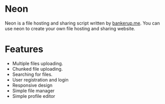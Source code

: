 # Neon
Neon is a file hosting and sharing script written by [bankerup.me](https://bankerup.me). You can use neon to create your own file hosting and sharing website.

# Features
   *  Multiple files uploading.
   *  Chunked file uploading.
   *  Searching for files.
   *  User registration and login
   *  Responsive design
   *  Simple file manager
   *  Simple profile editor

